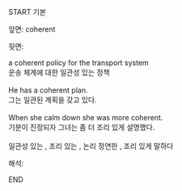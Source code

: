 START
기본

앞면:
coherent


뒷면:
<div>a coherent policy for the transport system </div><div>운송 체계에 대한 일관성 있는 정책</div><div><br></div><div><div>He has a coherent plan. </div><div><div>그는 일관된 계획을 갖고 있다.</div></div></div><div><br></div><div><div>When she calm down she was more coherent. </div><div><div>기분이 진정되자 그녀는 좀 더 조리 있게 설명했다.</div></div></div><div><br></div><div>일관성 있는 , 조리 있는 , 논리 정연한 , 조리 있게 말하다</div>


해석:

END